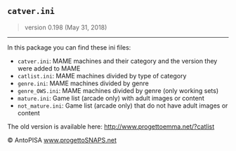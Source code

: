## `catver.ini`
> version 0.198 (May 31, 2018)

---

In this package you can find these ini files:

* `catver.ini`: MAME machines and their category and the version they were added to MAME
* `catlist.ini`: MAME machines divided by type of category
* `genre.ini`: MAME machines divided by genre
* `genre_OWS.ini`: MAME machines divided by genre (only working sets)
* `mature.ini`: Game list (arcade only) with adult images or content
* `not_mature.ini`: Game list (arcade only) that do not have adult images or content

The old version is available here: http://www.progettoemma.net/?catlist

© AntoPISA www.progettoSNAPS.net

